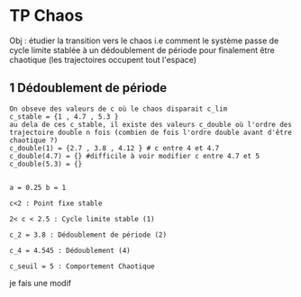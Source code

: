 # TP Chaos  
Obj : étudier la transition vers le chaos i.e comment le système passe de cycle limite stablée à un dédoublement de période pour finalement être chaotique (les trajectoires occupent tout l'espace)

## 1 Dédoublement de période
    On obseve des valeurs de c où le chaos disparait c_lim
    c_stable = {1 , 4.7 , 5.3 }
    au dela de ces c_stable, il existe des valeurs c_double où l'ordre des trajectoire double n fois (combien de fois l'ordre double avant d'être chaotique ?) 
    c_double(1) = {2.7 , 3.8 , 4.12 } # c entre 4 et 4.7
    c_double(4.7) = {} #difficile à voir modifier c entre 4.7 et 5
    c_double(5.3) = {}  


    a = 0.25 b = 1

    c<2 : Point fixe stable
    
    2< c < 2.5 : Cycle limite stable (1)

    c_2 = 3.8 : Dédoublement de période (2)

    c_4 = 4.545 : Dédoublement (4)

    c_seuil = 5 : Comportement Chaotique

je fais une modif
    